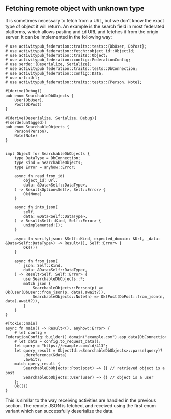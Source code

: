 ## Fetching remote object with unknown type

It is sometimes necessary to fetch from a URL, but we don't know the exact type of object it will return. An example is the search field in most federated platforms, which allows pasting and `id` URL and fetches it from the origin server. It can be implemented in the following way:

```no_run
# use activitypub_federation::traits::tests::{DbUser, DbPost};
# use activitypub_federation::fetch::object_id::ObjectId;
# use activitypub_federation::traits::Object;
# use activitypub_federation::config::FederationConfig;
# use serde::{Deserialize, Serialize};
# use activitypub_federation::traits::tests::DbConnection;
# use activitypub_federation::config::Data;
# use url::Url;
# use activitypub_federation::traits::tests::{Person, Note};

#[derive(Debug)]
pub enum SearchableDbObjects {
    User(DbUser),
    Post(DbPost)
}

#[derive(Deserialize, Serialize, Debug)]
#[serde(untagged)]
pub enum SearchableObjects {
    Person(Person),
    Note(Note)
}


impl Object for SearchableDbObjects {
    type DataType = DbConnection;
    type Kind = SearchableObjects;
    type Error = anyhow::Error;

    async fn read_from_id(
        object_id: Url,
        data: &Data<Self::DataType>,
    ) -> Result<Option<Self>, Self::Error> {
        Ok(None)
    }

    async fn into_json(
        self,
        data: &Data<Self::DataType>,
    ) -> Result<Self::Kind, Self::Error> {
        unimplemented!();
    }
    
    async fn verify(json: &Self::Kind, expected_domain: &Url, _data: &Data<Self::DataType>) -> Result<(), Self::Error> {
        Ok(())
    }

    async fn from_json(
        json: Self::Kind,
        data: &Data<Self::DataType>,
    ) -> Result<Self, Self::Error> {
        use SearchableDbObjects::*;
        match json {
            SearchableObjects::Person(p) => Ok(User(DbUser::from_json(p, data).await?)),
            SearchableObjects::Note(n) => Ok(Post(DbPost::from_json(n, data).await?)),
        }
    }
}

#[tokio::main]
async fn main() -> Result<(), anyhow::Error> {
    # let config = FederationConfig::builder().domain("example.com").app_data(DbConnection).build().await.unwrap();
    # let data = config.to_request_data();
    let query = "https://example.com/id/413";
    let query_result = ObjectId::<SearchableDbObjects>::parse(query)?
        .dereference(&data)
        .await?;
    match query_result {
        SearchableDbObjects::Post(post) => {} // retrieved object is a post
        SearchableDbObjects::User(user) => {} // object is a user
    };
    Ok(())
}
```

This is similar to the way receiving activities are handled in the previous section. The remote JSON is fetched, and received using the first enum variant which can successfully deserialize the data.
